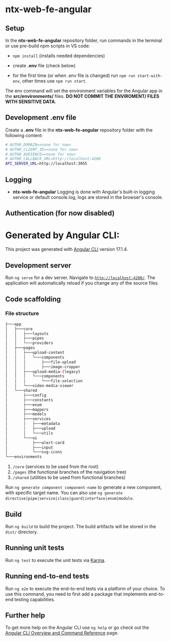# ntx-web-fe-angular

## Setup

In the **ntx-web-fe-angular** repository folder, run commands in the terminal or use pre-build npm scripts in VS code:

- `npm install` (installs needed dependencies)
- create **.env** file (check below)

- for the first time (or when .env file is changed) run `npm run start-with-env`, other times use `npm run start`.

The env command will set the environment variables for the Angular app in the **src/environments/** files. **DO NOT COMMIT THE ENVIROMENT/ FILES WITH SENSITIVE DATA**.

## Development .env file

Create a **.env** file in the **ntx-web-fe-angular** repository folder with the following content:

```bash
# AUTH0_DOMAIN=<none for now>
# AUTH0_CLIENT_ID=<none for now>
# AUTH0_AUDIENCE=<none for now>
# AUTH0_CALLBACK_URL=http://localhost:4200
API_SERVER_URL=http://localhost:3055
```

## Logging

- **ntx-web-fe-angular** Logging is done with Angular's built-in logging service or default console.log, logs are stored in the browser's console.

## Authentication (for now disabled)

# Generated by Angular CLI:

This project was generated with [Angular CLI](https://github.com/angular/angular-cli) version 17.1.4.

## Development server

Run `ng serve` for a dev server. Navigate to [`http://localhost:4200/`](http://localhost:4200/). The application will automatically reload if you change any of the source files.

## Code scaffolding

### File structure

```bash
├───app
│   ├───core
│   │   ├───layouts
│   │   ├───pipes
│   │   └───providers
│   ├───pages
│   │   ├───upload-content
│   │   │   └───components
│   │   │       ├───file-upload
│   │   │       ├───image-cropper
│   │   ├───upload-media-(legacy)
│   │   │   └───components
│   │   │       └───file-selection
│   │   └───video-media-viewer
│   └───shared
│       ├───config
│       ├───constants
│       ├───enum
│       ├───mappers
│       ├───models
│       ├───services
│       │   ├───metadata
│       │   ├───upload
│       │   └───utils
│       └───ui
│           ├───alert-card
│           ├───input
│           └───svg-icons
└───environments
```

1. `/core` (services to be used from the root)
2. `/pages` (the functional branches of the navigation tree)
3. `/shared` (utilities to be used from functional branches)

Run `ng generate component component-name` to generate a new component, with specific target name. You can also use `ng generate directive|pipe|service|class|guard|interface|enum|module`.

## Build

Run `ng build` to build the project. The build artifacts will be stored in the `dist/` directory.

## Running unit tests

Run `ng test` to execute the unit tests via [Karma](https://karma-runner.github.io).

## Running end-to-end tests

Run `ng e2e` to execute the end-to-end tests via a platform of your choice. To use this command, you need to first add a package that implements end-to-end testing capabilities.

## Further help

To get more help on the Angular CLI use `ng help` or go check out the [Angular CLI Overview and Command Reference](https://angular.io/cli) page.
